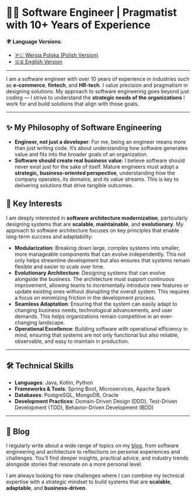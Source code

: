 # 👨‍💻 Software Engineer | Pragmatist with 10+ Years of Experience

🌍 **Language Versions**:  
- [🇵🇱 Wersja Polska (Polish Version)](https://github.com/CamilYed/CamilYed/blob/main/README_PL.md)  
- [🇬🇧 English Version](https://github.com/CamilYed/CamilYed/blob/main/README.md)

---

I am a software engineer with over 10 years of experience in industries such as **e-commerce**, **fintech**, and **HR-tech**. I value precision and pragmatism in designing solutions. My approach to software engineering goes beyond just coding — I strive to understand the **strategic needs of the organizations** I work for and build solutions that align with those goals.

---

## ✨ My Philosophy of Software Engineering  
- **Engineer, not just a developer**: For me, being an engineer means more than just writing code. It’s about understanding how software generates value and fits into the broader goals of an organization.  
- **Software should create real business value**: I believe software should never exist just for the sake of itself. Mature engineers must adopt a **strategic, business-oriented perspective**, understanding how the company operates, its domains, and its value streams. This is key to delivering solutions that drive tangible outcomes.

## 🚀 Key Interests  
I am deeply interested in **software architecture modernization**, particularly designing systems that are **scalable**, **maintainable**, and **evolutionary**. My approach to software architecture focuses on key principles that enable long-term success and adaptability:

- **Modularization**: Breaking down large, complex systems into smaller, more manageable components that can evolve independently. This not only helps streamline development but also ensures that systems remain flexible and easier to scale over time.  
- **Evolutionary Architecture**: Designing systems that can evolve alongside the business. The architecture must support continuous improvement, allowing teams to incrementally introduce new features or update existing ones without disrupting the overall system. This requires a focus on minimizing friction in the development process.  
- **Seamless Adaptation**: Ensuring that the system can easily adapt to changing business needs, technological advancements, and user demands. This helps organizations remain competitive in an ever-changing landscape.  
- **Operational Excellence**: Building software with operational efficiency in mind, ensuring that systems are not only functional but also reliable, observable, and easy to maintain in production.

---

## 🛠️ Technical Skills  
- **Languages**: Java, Kotlin, Python  
- **Frameworks & Tools**: Spring Boot, Microservices, Apache Spark  
- **Databases**: PostgreSQL, MongoDB, Oracle  
- **Development Practices**: Domain-Driven Design (DDD), Test-Driven Development (TDD), Behavior-Driven Development (BDD)

---

## 📝 Blog
I regularly write about a wide range of topics on my [blog](https://camilyed.github.io/), from software engineering and architecture to reflections on personal experiences and challenges. You’ll find deeper insights, practical advice, and industry trends alongside stories that resonate on a more personal level.  

I am always looking for new challenges where I can combine my technical expertise with a strategic mindset to build systems that are **scalable**, **adaptable**, and **business-driven**.
